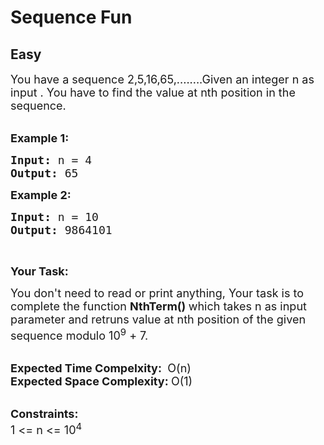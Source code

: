 # Sequence Fun
## Easy 
<div class="problem-statement">
                <p></p><p><span style="font-size:18px">You have a sequence 2,5,16,65,........Given an integer n as input .&nbsp;You have to find the value at nth position in the sequence.</span><br>
&nbsp;</p>

<p><span style="font-size:18px"><strong>Example 1:</strong></span></p>

<pre><span style="font-size:18px"><strong>Input: </strong>n = 4
<strong>Output: </strong>65</span>
</pre>

<p><span style="font-size:18px"><strong>Example 2:</strong></span></p>

<pre><span style="font-size:18px"><strong>Input: </strong>n = 10
<strong>Output: </strong>9864101</span>
</pre>

<p>&nbsp;</p>

<p><span style="font-size:18px"><strong>Your Task:</strong></span></p>

<p><span style="font-size:18px">You don't need to read or print anything, Your task is to complete the function&nbsp;<strong>NthTerm()&nbsp;</strong>which takes n as input parameter and retruns value at nth position of the given sequence modulo 10<sup>9</sup>&nbsp;+ 7.</span><br>
&nbsp;</p>

<p><span style="font-size:18px"><strong>Expected Time Compelxity:&nbsp;</strong>&nbsp;O(n)<br>
<strong>Expected Space Complexity:&nbsp;</strong>O(1)</span><br>
&nbsp;</p>

<p><span style="font-size:18px"><strong>Constraints:</strong><br>
1 &lt;= n &lt;= 10<sup>4</sup></span></p>
 <p></p>
            </div>